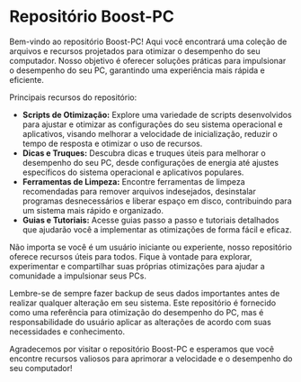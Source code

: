 # Repositório Boost-PC

Bem-vindo ao repositório Boost-PC! Aqui você encontrará uma coleção de arquivos e recursos projetados para otimizar o desempenho do seu computador. Nosso objetivo é oferecer soluções práticas para impulsionar o desempenho do seu PC, garantindo uma experiência mais rápida e eficiente.

Principais recursos do repositório:
- **Scripts de Otimização:** Explore uma variedade de scripts desenvolvidos para ajustar e otimizar as configurações do seu sistema operacional e aplicativos, visando melhorar a velocidade de inicialização, reduzir o tempo de resposta e otimizar o uso de recursos.
- **Dicas e Truques:** Descubra dicas e truques úteis para melhorar o desempenho do seu PC, desde configurações de energia até ajustes específicos do sistema operacional e aplicativos populares.
- **Ferramentas de Limpeza:** Encontre ferramentas de limpeza recomendadas para remover arquivos indesejados, desinstalar programas desnecessários e liberar espaço em disco, contribuindo para um sistema mais rápido e organizado.
- **Guias e Tutoriais:** Acesse guias passo a passo e tutoriais detalhados que ajudarão você a implementar as otimizações de forma fácil e eficaz.

Não importa se você é um usuário iniciante ou experiente, nosso repositório oferece recursos úteis para todos. Fique à vontade para explorar, experimentar e compartilhar suas próprias otimizações para ajudar a comunidade a impulsionar seus PCs.

Lembre-se de sempre fazer backup de seus dados importantes antes de realizar qualquer alteração em seu sistema. Este repositório é fornecido como uma referência para otimização do desempenho do PC, mas é responsabilidade do usuário aplicar as alterações de acordo com suas necessidades e conhecimento.

Agradecemos por visitar o repositório Boost-PC e esperamos que você encontre recursos valiosos para aprimorar a velocidade e o desempenho do seu computador!